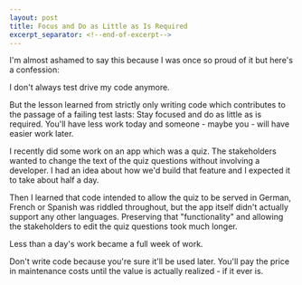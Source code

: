 ```yaml
---
layout: post
title: Focus and Do as Little as Is Required
excerpt_separator: <!--end-of-excerpt-->
---
```


I'm almost ashamed to say this because I was once so proud of it but here's a confession:

I don't always test drive my code anymore.

But the lesson learned from strictly only writing code which contributes to the passage of a failing test lasts: Stay focused and do as little as is required. You'll have less work today and someone - maybe you - will have easier work later.<!--end-of-excerpt-->

I recently did some work on an app which was a quiz. The stakeholders wanted to change the text of the quiz questions without involving a developer. I had an idea about how we'd build that feature and I expected it to take about half a day.

Then I learned that code intended to allow the quiz to be served in German, French or Spanish was riddled throughout, but the app itself didn't actually support any other languages. Preserving that "functionality" and allowing the stakeholders to edit the quiz questions took much longer.

Less than a day's work became a full week of work.

Don't write code because you're sure it'll be used later. You'll pay the price in maintenance costs until the value is actually realized - if it ever is.
